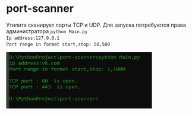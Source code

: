 # port-scanner
Утилита сканирует порты TCP и UDP. Для запуска потребуются права   администратора
`python Main.py`  
`Ip address:127.0.0.1`  
`Port range in format start,stop: 50,500`  

![](example.png)

  